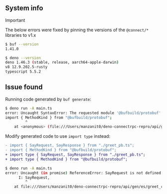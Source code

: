 ## System info

> [!IMPORTANT]  
> The below errors were fixed by pinning the versions of the `@connect/*` libraries to v1.x

```sh
$ buf --version
1.41.0

$ deno --version
deno 1.46.3 (stable, release, aarch64-apple-darwin)
v8 12.9.202.5-rusty
typescript 5.5.2
```

## Issue found

Running code generated by `buf generate`:

```sh
$ deno run -A main.ts
error: Uncaught SyntaxError: The requested module '@bufbuild/protobuf' does not provide an export named 'MethodKind'
import { MethodKind } from "@bufbuild/protobuf";
         ^
    at <anonymous> (file:///Users/manzanit0/deno-connectrpc-repro/api/gen/es/greet_connect.ts:7:10)
```

Modify generated code to use `import type` instead:

```diff
- import { SayRequest, SayResponse } from "./greet_pb.ts";
- import { MethodKind } from "@bufbuild/protobuf";
+ import type { SayRequest, SayResponse } from "./greet_pb.ts";
+ import type { MethodKind } from "@bufbuild/protobuf";
```

```sh
$ deno run -A main.ts     
error: Uncaught (in promise) ReferenceError: SayRequest is not defined
      I: SayRequest,
         ^
    at file:///Users/manzanit0/deno-connectrpc-repro/api/gen/es/greet_connect.ts:20:10
```
